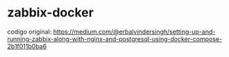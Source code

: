 # zabbix-docker

codigo original:
https://medium.com/@erbalvindersingh/setting-up-and-running-zabbix-along-with-nginx-and-postgresql-using-docker-compose-2b1f011b0ba6
